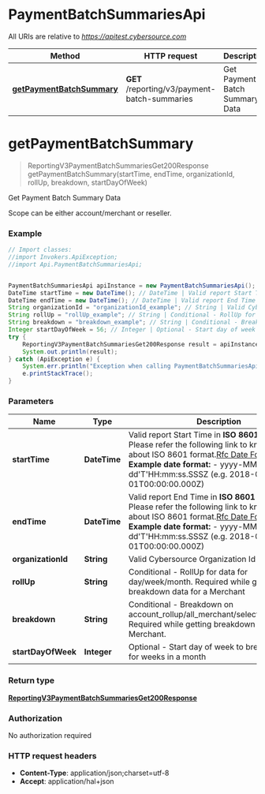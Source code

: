# PaymentBatchSummariesApi

All URIs are relative to *https://apitest.cybersource.com*

Method | HTTP request | Description
------------- | ------------- | -------------
[**getPaymentBatchSummary**](PaymentBatchSummariesApi.md#getPaymentBatchSummary) | **GET** /reporting/v3/payment-batch-summaries | Get Payment Batch Summary Data


<a name="getPaymentBatchSummary"></a>
# **getPaymentBatchSummary**
> ReportingV3PaymentBatchSummariesGet200Response getPaymentBatchSummary(startTime, endTime, organizationId, rollUp, breakdown, startDayOfWeek)

Get Payment Batch Summary Data

Scope can be either account/merchant or reseller.

### Example
```java
// Import classes:
//import Invokers.ApiException;
//import Api.PaymentBatchSummariesApi;


PaymentBatchSummariesApi apiInstance = new PaymentBatchSummariesApi();
DateTime startTime = new DateTime(); // DateTime | Valid report Start Time in **ISO 8601 format** Please refer the following link to know more about ISO 8601 format.[Rfc Date Format](https://xml2rfc.tools.ietf.org/public/rfc/html/rfc3339.html#anchor14)  **Example date format:**   - yyyy-MM-dd'T'HH:mm:ss.SSSZ (e.g. 2018-01-01T00:00:00.000Z) 
DateTime endTime = new DateTime(); // DateTime | Valid report End Time in **ISO 8601 format** Please refer the following link to know more about ISO 8601 format.[Rfc Date Format](https://xml2rfc.tools.ietf.org/public/rfc/html/rfc3339.html#anchor14)  **Example date format:**   - yyyy-MM-dd'T'HH:mm:ss.SSSZ (e.g. 2018-01-01T00:00:00.000Z) 
String organizationId = "organizationId_example"; // String | Valid Cybersource Organization Id
String rollUp = "rollUp_example"; // String | Conditional - RollUp for data for day/week/month. Required while getting breakdown data for a Merchant
String breakdown = "breakdown_example"; // String | Conditional - Breakdown on account_rollup/all_merchant/selected_merchant. Required while getting breakdown data for a Merchant.
Integer startDayOfWeek = 56; // Integer | Optional - Start day of week to breakdown data for weeks in a month
try {
    ReportingV3PaymentBatchSummariesGet200Response result = apiInstance.getPaymentBatchSummary(startTime, endTime, organizationId, rollUp, breakdown, startDayOfWeek);
    System.out.println(result);
} catch (ApiException e) {
    System.err.println("Exception when calling PaymentBatchSummariesApi#getPaymentBatchSummary");
    e.printStackTrace();
}
```

### Parameters

Name | Type | Description  | Notes
------------- | ------------- | ------------- | -------------
 **startTime** | **DateTime**| Valid report Start Time in **ISO 8601 format** Please refer the following link to know more about ISO 8601 format.[Rfc Date Format](https://xml2rfc.tools.ietf.org/public/rfc/html/rfc3339.html#anchor14)  **Example date format:**   - yyyy-MM-dd&#39;T&#39;HH:mm:ss.SSSZ (e.g. 2018-01-01T00:00:00.000Z)  |
 **endTime** | **DateTime**| Valid report End Time in **ISO 8601 format** Please refer the following link to know more about ISO 8601 format.[Rfc Date Format](https://xml2rfc.tools.ietf.org/public/rfc/html/rfc3339.html#anchor14)  **Example date format:**   - yyyy-MM-dd&#39;T&#39;HH:mm:ss.SSSZ (e.g. 2018-01-01T00:00:00.000Z)  |
 **organizationId** | **String**| Valid Cybersource Organization Id | [optional]
 **rollUp** | **String**| Conditional - RollUp for data for day/week/month. Required while getting breakdown data for a Merchant | [optional]
 **breakdown** | **String**| Conditional - Breakdown on account_rollup/all_merchant/selected_merchant. Required while getting breakdown data for a Merchant. | [optional]
 **startDayOfWeek** | **Integer**| Optional - Start day of week to breakdown data for weeks in a month | [optional]

### Return type

[**ReportingV3PaymentBatchSummariesGet200Response**](ReportingV3PaymentBatchSummariesGet200Response.md)

### Authorization

No authorization required

### HTTP request headers

 - **Content-Type**: application/json;charset=utf-8
 - **Accept**: application/hal+json

